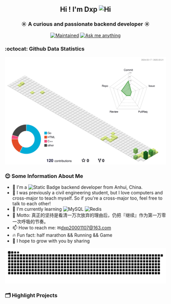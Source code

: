 <div align="center">

## Hi ! I'm Dxp <img src="https://cdn.jsdelivr.net/gh/MaleWeb/picture/images/techblog/hi.gif" width="25" alt="Hi">

### ☀️ A curious and passionate backend developer ☀️

[![Maintained](https://img.shields.io/badge/Maintained%3F-yes-green.svg)](https://github.com/dwhdxp) 
[![Ask me anything](https://img.shields.io/badge/Ask%20me-anything-1abc9c.svg)](https://github.com/dwhdxp)

</div>

### :octocat: Github Data Statistics

<div align="center">
  <img src="./profile-3d-contrib/profile-green-animate.svg" alt="Profile Green Animate">
</div>

### 😊 Some Information About Me

- 🔭 I'm a ![Static Badge](https://img.shields.io/badge/Golang%20%26%20C%2B%2B-blue) backend developer from Anhui, China.
- 🤔 I was previously a civil engineering student, but I love computers and cross-major to teach myself. So if you're a cross-major too, feel free to talk to each other! 
- 🌱 I'm currently learning ![MySQL](https://img.shields.io/badge/mysql-4479A1.svg?style=for-the-badge&logo=mysql&logoColor=white) ![Redis](https://img.shields.io/badge/redis-%23DD0031.svg?style=for-the-badge&logo=redis&logoColor=white)
- 🚀 Motto: 真正的坚持是看清一万次放弃的理由后，仍把『继续』作为第一万零一次呼吸的节奏。
- 📫 How to reach me: ✉dxp20001107@163.com
- 🔥 Fun fact: half marathon && Running && Game
- 💬 I hope to grow with you by sharing

<div align="center">
    <picture>
      <source media="(prefers-color-scheme: dark)" srcset="https://raw.githubusercontent.com/dwhdxp/dwhdxp/output/github-contribution-grid-snake-dark.svg">
      <source media="(prefers-color-scheme: light)" srcset="https://raw.githubusercontent.com/dwhdxp/dwhdxp/output/github-contribution-grid-snake.svg">
      <img alt="github contribution grid snake animation" src="https://raw.githubusercontent.com/dwhdxp/dwhdxp/output/github-contribution-grid-snake.svg">
    </picture>
</div>

### 🗂️ Highlight Projects

<!--
**dwhdxp/dwhdxp** is a ✨ _special_ ✨ repository because its `README.md` (this file) appears on your GitHub profile.

Here are some ideas to get you started:

- 🔭 I'm currently working on ...
- 🌱 I'm currently learning ...
- 👯 I'm looking to collaborate on ...
- 🤔 I'm looking for help with ...
- 💬 Ask me about ...
- 📫 How to reach me: ...
- 😄 Pronouns: ...
- ⚡ Fun fact: ...
-->

[def]: ./profile-3d-contrib/profile-gitblock.svg